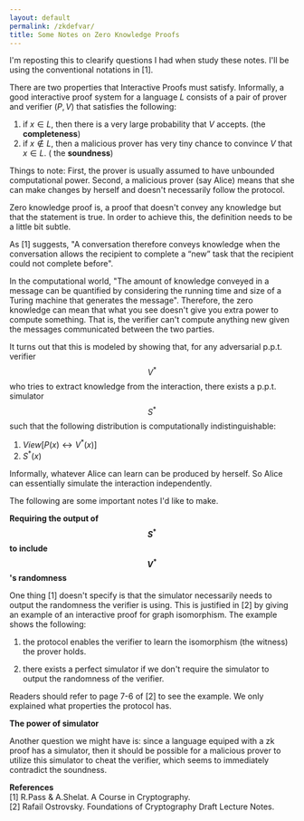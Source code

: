 ```yaml
---
layout: default
permalink: /zkdefvar/
title: Some Notes on Zero Knowledge Proofs
---
```


I'm reposting this to clearify questions I had when study these notes. I'll be using the conventional notations in [1].

There are two properties that Interactive Proofs must satisfy. Informally, a good interactive proof system for a language $L$ consists of a pair of prover and verifier $(P, V)$ that satisfies the following:

1. if $x\in L$, then there is a very large probability that $V$ accepts. (the **completeness**)  
2. if $x\not\in L$, then a malicious prover has very tiny chance to convince $V$ that $x\in L$. ( the **soundness**)  

Things to note: First, the prover is usually assumed to have unbounded computational power. Second, a malicious prover (say Alice) means that she can make changes by herself and doesn't necessarily follow the protocol.  


Zero knowledge proof is, a proof that doesn't convey any knowledge but that the statement is true. In order to achieve this, the definition needs to be a little bit subtle.  

As [1] suggests, "A conversation therefore conveys knowledge when the conversation allows the recipient to complete a “new” task that the recipient could not complete before".

In the computational world, "The amount of knowledge conveyed in a message can be quantified by considering the running time and size of a Turing machine that generates the message". Therefore, the zero knowledge can mean that what you see doesn't give you extra power to compute something. That is, the verifier can't compute anything new given the messages communicated between the two parties.  

It turns out that this is modeled by showing that, for any adversarial p.p.t. verifier $$V^*$$ who tries to extract knowledge from the interaction, there exists a p.p.t. simulator $$S^*$$ such that the following distribution is computationally indistinguishable:  

1. $View[P(x) \leftrightarrow V^*(x)]$  
2. $S^*(x)$  

Informally, whatever Alice can learn can be produced by herself. So Alice can essentially simulate the interaction independently.  

The following are some important notes I'd like to make.

**Requiring the output of $$S^*$$ to include $$V^*$$'s randomness**

One thing [1] doesn't specify is that the simulator necessarily needs to output the randomness the verifier is using. This is justified in [2] by giving an example of an interactive proof for graph isomorphism. The example shows the following:  

1. the protocol enables the verifier to learn the isomorphism (the witness) the prover holds.  

2. there exists a perfect simulator if we don't require the simulator to output the randomness of the verifier.  

Readers should refer to page 7-6 of [2] to see the example. We only explained what properties the protocol has.

**The power of simulator**

Another question we might have is: since a language equiped with a zk proof has a simulator, then it should be possible for a malicious prover to utilize this simulator to cheat the verifier, which seems to immediately contradict the soundness.



**References**  
[1] R.Pass & A.Shelat. A Course in Cryptography.  
[2] Rafail Ostrovsky. Foundations of Cryptography Draft Lecture Notes.  
